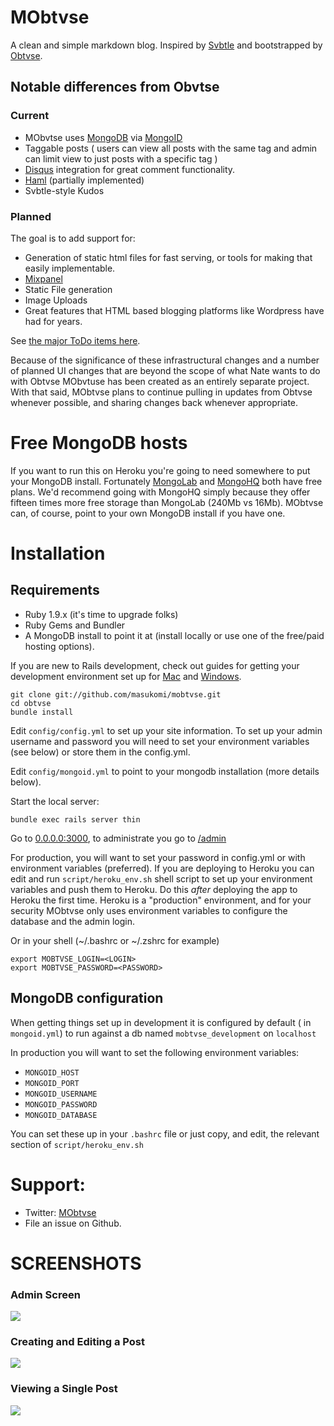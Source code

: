 MObtvse
================
A clean and simple markdown blog.  Inspired by [Svbtle](http://svbtle.com) and bootstrapped by [Obtvse](https://github.com/NateW/obtvse). 

## Notable differences from Obvtse
### Current

* MObvtse uses [MongoDB](www.mongodb.org) via [MongoID](mongoid.org)
* Taggable posts ( users can view all posts with the same tag and admin can limit view to just posts with a specific tag )
* [Disqus](http://disqus.com) integration for great comment functionality.
* [Haml](http://haml-lang.com/) (partially implemented)
* Svbtle-style Kudos

### Planned
The goal is to add support for:

* Generation of static html files for fast serving, or tools for making that easily implementable.
* [Mixpanel](http://mixpanel.com/)
* Static File generation
* Image Uploads
* Great features that HTML based blogging platforms like Wordpress have had for years.

See [the major ToDo items here](https://github.com/masukomi/mobtvse/blob/master/ToDo.mkdn).

Because of the significance of these infrastructural changes and a number of planned UI changes that are beyond the scope of what Nate wants to do with Obtvse MObvtuse has been created as an entirely separate project. With that said, MObtvse plans to continue pulling in updates from Obtvse whenever possible, and sharing changes back whenever appropriate. 

Free MongoDB hosts
==================
If you want to run this on Heroku you're going to need somewhere to put your MongoDB install. Fortunately [MongoLab](https://mongolab.com/home) and [MongoHQ](https://mongohq.com/home) both have free plans. We'd recommend going with MongoHQ simply because they offer fifteen times more free storage than MongoLab (240Mb vs 16Mb). MObtvse can, of course, point to your own MongoDB install if you have one. 


Installation
============

## Requirements
* Ruby 1.9.x (it's time to upgrade folks)
* Ruby Gems and Bundler 
* A MongoDB install to point it at (install locally or use one of the free/paid hosting options). 

If you are new to Rails development, check out guides for getting your development environment set up for [Mac](http://astonj.com/tech/setting-up-a-ruby-dev-enviroment-on-lion/) and [Windows](http://jelaniharris.com/2011/installing-ruby-on-rails-3-in-windows/).

    git clone git://github.com/masukomi/mobtvse.git
    cd obtvse
    bundle install

Edit `config/config.yml` to set up your site information.  To set up your admin username and password you will need to set your environment variables (see below) or store them in the config.yml. 

Edit `config/mongoid.yml` to point to your mongodb installation (more details below).

Start the local server:

    bundle exec rails server thin

Go to [0.0.0.0:3000](http://0.0.0.0:3000/), to administrate you go to [/admin](http://0.0.0.0:3000/admin)

For production, you will want to set your password in config.yml or with environment variables (preferred).  If you are deploying to Heroku you can edit and run `script/heroku_env.sh` shell script to set up your environment variables and push them to Heroku. Do this *after* deploying the app to Heroku the first time. Heroku is a "production" environment, and for your security MObtvse only uses environment variables to configure the database and the admin login. 


Or in your shell (~/.bashrc or ~/.zshrc for example)

    export MOBTVSE_LOGIN=<LOGIN>
    export MOBTVSE_PASSWORD=<PASSWORD>

## MongoDB configuration
When getting things set up in development it is configured by default ( in `mongoid.yml`) to run against a db named `mobtvse_development` on `localhost`

In production you will want to set the following environment variables: 

* `MONGOID_HOST`
* `MONGOID_PORT`
* `MONGOID_USERNAME`
* `MONGOID_PASSWORD`
* `MONGOID_DATABASE`

You can set these up in your `.bashrc` file or just copy, and edit, the relevant section of `script/heroku_env.sh`

Support:
==========================
* Twitter: [MObtvse](http://twitter.com/#!/MObtvse)  
* File an issue on Github. 


SCREENSHOTS
===========
### Admin Screen
![](http://mobtvse.com/images/mobtvse_admin_screen_500.jpg)

### Creating and Editing a Post
![](http://mobtvse.com/images/mobtvse_editing_a_post_500.jpg)

### Viewing a Single Post

![](http://mobtvse.com/images/mobtvse_single_post_500.jpg)
